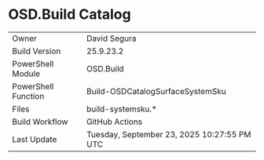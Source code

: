 ﻿# OSD.Build Catalog

| | |
|-|-|
| Owner | David Segura |
| Build Version | 25.9.23.2 |
| PowerShell Module | OSD.Build |
| PowerShell Function | Build-OSDCatalogSurfaceSystemSku |
| Files | build-systemsku.* |
| Build Workflow | GitHub Actions |
| Last Update | Tuesday, September 23, 2025 10:27:55 PM UTC |
